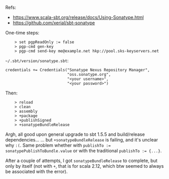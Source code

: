 Refs:

- https://www.scala-sbt.org/release/docs/Using-Sonatype.html
- https://github.com/xerial/sbt-sonatype

One-time steps:

        > set pgpReadOnly := false
        > pgp-cmd gen-key
        > pgp-cmd send-key me@example.net hkp://pool.sks-keyservers.net

`~/.sbt/version/sonatype.sbt`:

    credentials += Credentials("Sonatype Nexus Repository Manager",
                               "oss.sonatype.org",
                               "<your username>",
                               "<your password>")

Then:

        > reload
        > clean
        > assembly
        > +package
        > +publishSigned
        > +sonatypeBundleRelease

Argh, all good upon general upgrade to sbt 1.5.5 and build/release dependencies...
... but `+sonatypeBundleRelease` is failing, and it's unclear why `:(`.
Same problem whether with `publishTo := sonatypePublishToBundle.value` or with the traditional `publishTo := {...}`.

After a couple of attempts, I got `sonatypeBundleRelease` to complete, but only by itself
(not with `+`, that is for scala 2.12, which btw seemed to always be associated with the error).
